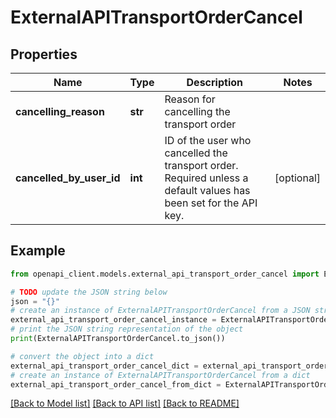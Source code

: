 # ExternalAPITransportOrderCancel


## Properties

Name | Type | Description | Notes
------------ | ------------- | ------------- | -------------
**cancelling_reason** | **str** | Reason for cancelling the transport order | 
**cancelled_by_user_id** | **int** | ID of the user who cancelled the transport order. Required unless a default values has been set for the API key. | [optional] 

## Example

```python
from openapi_client.models.external_api_transport_order_cancel import ExternalAPITransportOrderCancel

# TODO update the JSON string below
json = "{}"
# create an instance of ExternalAPITransportOrderCancel from a JSON string
external_api_transport_order_cancel_instance = ExternalAPITransportOrderCancel.from_json(json)
# print the JSON string representation of the object
print(ExternalAPITransportOrderCancel.to_json())

# convert the object into a dict
external_api_transport_order_cancel_dict = external_api_transport_order_cancel_instance.to_dict()
# create an instance of ExternalAPITransportOrderCancel from a dict
external_api_transport_order_cancel_from_dict = ExternalAPITransportOrderCancel.from_dict(external_api_transport_order_cancel_dict)
```
[[Back to Model list]](../README.md#documentation-for-models) [[Back to API list]](../README.md#documentation-for-api-endpoints) [[Back to README]](../README.md)


